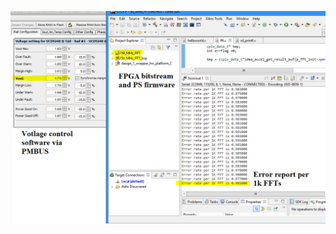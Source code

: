 
![alt text](https://github.com/NeuroFan/FFT_Error_Detection_Energy_Saving/blob/68f18a1b39bd83176f8118fc255d734a2a6ecfad/results%20on%20FPGA.png)
